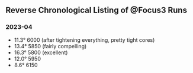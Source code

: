 ## Reverse Chronological Listing of @Focus3 Runs

### 2023-04

* 11.3&deg; 6000 (after tightening everything, pretty tight cores)
* 13.4&deg; 5850 (fairly compelling)
* 16.3&deg; 5800 (excellent)
* 12.0&deg; 5950
* 8.6&deg; 6150
